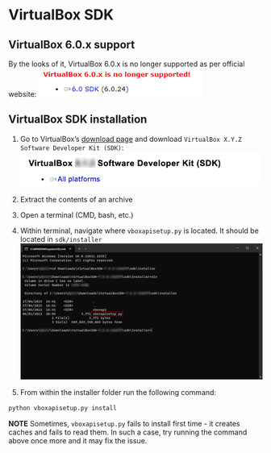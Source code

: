 # VirtualBox SDK

## VirtualBox 6.0.x support

By the looks of it, VirtualBox 6.0.x is no longer supported as per official website:
![VirtualBox-6.0.x-is-no-longer-supported](../images/no_longer_supported.png?raw=true)

## VirtualBox SDK installation

1. Go to VirtualBox’s [download page](<https://www.virtualbox.org/wiki/Downloads>) and download `VirtualBox X.Y.Z Software Developer Kit (SDK)`:
![VirtualBox-SDK](../images/VirtualBox-SDK.png?raw=true)
2. Extract the contents of an archive
3. Open a terminal (CMD, bash, etc.)
4. Within terminal, navigate where `vboxapisetup.py` is located. It should be located in `sdk/installer`
![cmd-path](../images/cmd.png?raw=true)

5. From within the installer folder run the following command:

```bash
python vboxapisetup.py install 
```

__NOTE__ Sometimes, `vboxapisetup.py` fails to install first time - it creates caches and fails to read them. In such a case, try running the command above once more and it may fix the issue.

